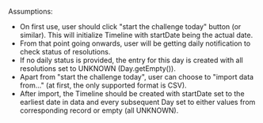 Assumptions:
- On first use, user should click "start the challenge today" button (or similar). This will initialize Timeline with startDate being the actual date.
- From that point going onwards, user will be getting daily notification to check status of resolutions.
- If no daily status is provided, the entry for this day is created with all resolutions set to UNKNOWN (Day.getEmpty()).
- Apart from "start the challenge today", user can choose to "import data from..." (at first, the only supported format is CSV).
- After import, the Timeline should be created with startDate set to the earliest date in data and every subsequent Day set to either values from corresponding record or empty (all UNKNOWN).
